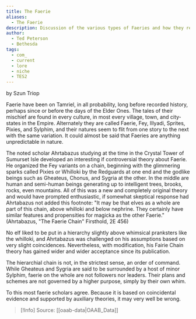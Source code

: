 ```yaml
---
title: The Faerie
aliases:
  - The Faerie
description: Discussion of the various types of Faeries and how they relate.
author:
  - Ted Peterson
  - Bethesda
tags:
  - com_
  - current
  - lore
  - niche
  - TES2
---
```

by Szun Triop

Faerie have been on Tamriel, in all probability, long before recorded history, perhaps since or before the days of the Elder Ones. The tales of their mischief are found in every culture, in most every village, town, and city-states in the Empire. Alternately they are called Faerie, Fey, Illyadi, Sprites, Pixies, and Sylphim, and their natures seem to flit from one story to the next with the same variation. It could almost be said that Faeries are anything unpredictable in nature.  
  
The noted scholar Ahrtabazus studying at the time in the Crystal Tower of Sumurset Isle developed an interesting if controversial theory about Faerie. He organized the Fey variants on a chain, beginning with the glimmering sparks called Pixies or Whilloki by the Redguards at one end and the godlike beings such as Gheateus, Chonus, and Sygria at the other. In the middle are human and semi-human beings generating up to intelligent trees, brooks, rocks, even mountains. All of this was a new and completely original theory and would have prompted enthusiastic, if somewhat skeptical response had Ahrtabazus not added this footnote: "It may be that elves as a whole are part of this chain, above whilloki and below nephrine. They certainly have similar features and propensities for magicka as the other Faerie." (Ahrtabazus, "The Faerie Chain" Firsthold, 2E 456)  
  
No elf liked to be put in a hierarchy slightly above whimsical pranksters like the whilloki, and Ahrtabazus was challenged on his assumptions based on very slight coincidences. Nevertheless, with modification, his Fairie Chain theory has gained wider and wider acceptance since its publication.  
  
The hierarchial chain is not, in the strictest sense, an order of command. While Gheateus and Sygria are said to be surrounded by a host of minor Sylphim, faerie on the whole are not followers nor leaders. Their plans and schemes are not governed by a higher purpose, simply by their own whim.  
  
To this most faerie scholars agree. Because it is based on coincidental evidence and supported by auxiliary theories, it may very well be wrong.

> [!Info]
> Source: [[oaab-data|OAAB_Data]]